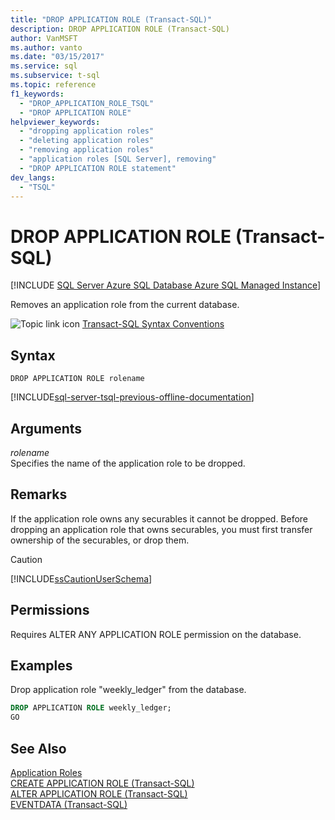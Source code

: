 ```yaml
---
title: "DROP APPLICATION ROLE (Transact-SQL)"
description: DROP APPLICATION ROLE (Transact-SQL)
author: VanMSFT
ms.author: vanto
ms.date: "03/15/2017"
ms.service: sql
ms.subservice: t-sql
ms.topic: reference
f1_keywords:
  - "DROP_APPLICATION_ROLE_TSQL"
  - "DROP APPLICATION ROLE"
helpviewer_keywords:
  - "dropping application roles"
  - "deleting application roles"
  - "removing application roles"
  - "application roles [SQL Server], removing"
  - "DROP APPLICATION ROLE statement"
dev_langs:
  - "TSQL"
---
```

# DROP APPLICATION ROLE (Transact-SQL)
[!INCLUDE [SQL Server Azure SQL Database Azure SQL Managed Instance](../../includes/applies-to-version/sql-asdb-asdbmi.md)]

  Removes an application role from the current database.  
  
 ![Topic link icon](../../database-engine/configure-windows/media/topic-link.gif "Topic link icon") [Transact-SQL Syntax Conventions](../../t-sql/language-elements/transact-sql-syntax-conventions-transact-sql.md)  
  
## Syntax  
  
```syntaxsql
DROP APPLICATION ROLE rolename  
```  
  
[!INCLUDE[sql-server-tsql-previous-offline-documentation](../../includes/sql-server-tsql-previous-offline-documentation.md)]

## Arguments
 *rolename*  
 Specifies the name of the application role to be dropped.  
  
## Remarks  
 If the application role owns any securables it cannot be dropped. Before dropping an application role that owns securables, you must first transfer ownership of the securables, or drop them.  
  
> [!CAUTION]  
>  [!INCLUDE[ssCautionUserSchema](../../includes/sscautionuserschema-md.md)]  
  
## Permissions  
 Requires ALTER ANY APPLICATION ROLE permission on the database.  
  
## Examples  
 Drop application role "weekly_ledger" from the database.  
  
```sql  
DROP APPLICATION ROLE weekly_ledger;  
GO  
```  
  
## See Also  
 [Application Roles](../../relational-databases/security/authentication-access/application-roles.md)   
 [CREATE APPLICATION ROLE &#40;Transact-SQL&#41;](../../t-sql/statements/create-application-role-transact-sql.md)   
 [ALTER APPLICATION ROLE &#40;Transact-SQL&#41;](../../t-sql/statements/alter-application-role-transact-sql.md)   
 [EVENTDATA &#40;Transact-SQL&#41;](../../t-sql/functions/eventdata-transact-sql.md)  
  
  
